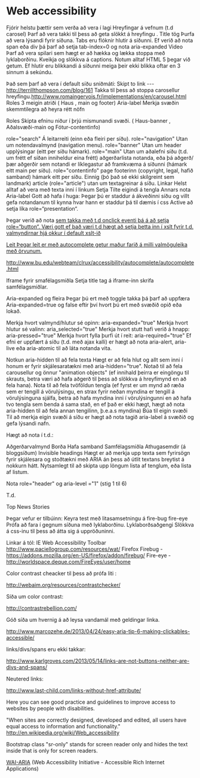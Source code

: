 
# Web accessibility

Fjórir helstu þættir sem verða að vera í lagi
Hreyfingar á vefnum (t.d carosel)
Þarf að vera takki til þess að geta slökkt á hreyfingu .
Title tög
Þurfa að vera lýsandi fyrir síðuna.
Tabs eru flóknir hlutir á síðunni.
Ef verið að nota span eða div þá þarf að setja tab-index=0 og nota aria-expanded
Video
Þarf að vera spilari sem hægt er að hækka og lækka stoppa með lyklaborðinu. Kveikja og slökkva á captions. Notum alltaf HTML 5 þegar við getum.
Ef hlutir eru blikkandi á síðunni meiga þeir ekki blikka oftar en 3 sinnum á sekúndu.
 

Það sem þarf að vera í default síðu sniðmáti:
Skipt to link  ---   http://terrillthompson.com/blog/161
Takka til þess að stoppa carosellur hreyfingu.http://www.romaingervois.fr/implementations/en/carousel.html
Roles  3 meigin atriði  ( Haus , main og footer)
Aria-label  Merkja svæðin skemmtilegra að heyra rétt nöfn
 

Roles
Skipta efninu niður í þrjú mismunandi svæði. ( Haus-banner , Aðalsvæði-main og Fótur-contentinfo)

role="search"
Á leitarreiti (einn eða fleiri per síðu).
role="navigation"
Utan um notendavalmynd (navigation menu).
role="banner"
Utan um header upplýsingar (eitt per síðu hámark).
role="main"
Utan um aðalefni síðu (t.d. um frétt ef síðan inniheldur eina frétt) aðgerðarlista notanda, eða þá aðgerð/þær aðgerðir sem notandi er líklegastur að framkvæma á síðunni (hámark eitt main per síðu).
role="contentinfo"
page footerinn (copyright, legal, hafið samband) hámark eitt per síðu.
Einnig (þó það sé ekki skilgreint sem landmark) article (role="article") utan um textagreinar á síðu.
Linkar
Helst alltaf að vera með texta inni í linkum
Setja Tilte eigindi á tengla
Annars nota Aria-label
Gott að hafa í huga:
Þegar þú er staddur á ákveðinni síðu og villt gefa notandanum til kynna hvar hann er staddur þá til dæmis í css Active að setja líka role=“presentation“.

Þegar verið að nota <a href> sem takka með t.d onclick eventi þá á að setja role=“button“. Væri gott ef það væri t.d hægt að setja þetta inn í xslt fyrir t.d. valmyndirnar hjá okkur í default xslt-ið

Leit
Þegar leit er með autocomplete getur maður farið á milli valmöguleika með örvunum.

http://www.bu.edu/webteam/clrux/accessibility/autocomplete/autocomplete.html

Iframe fyrir smafélagsmiðla
Setja title tag á iframe-inn skrifa samfélagsmiðlar.

Aria-expanded og fleira
Þegar þú ert með toggle takka þá þarf að uppfæra Aria-expanded=true og false eftir því hvort þú ert með svæðið opið eða lokað.

Merkja hvort valmynd/hlutur sé opinn: aria-expanded="true"
Merkja hvort hlutur sé valinn: aria_selected="true"
Merkja hvort stutt hafi verið á hnapp: aria-pressed="true"
Merkja hvort fylla þurfi út í reit: aria-required="true"
Ef efni er uppfært á síðu (t.d. með ajax kalli) er hægt að nota aria-alert, aria-live eða aria-atomic til að láta notanda vita.

 

Notkun aria-hidden til að fela texta
Hægt er að fela hlut og allt sem inni í honum er fyrir skjálesaratækni með aria-hidden="true".
Notað til að fela carousellur og önnur "animation objects" (ef innihald þeirra er eingöngu til skrauts, betra væri að hafa aðgerð til þess að slökkva á hreyfimynd en að fela hana).
Nota til að fela tvöföldun tengla (ef fyrst er um mynd að ræða sem er tengill á vörulýsingu, en strax fyrir neðan myndina er tengill á vörulýsinguna sjálfa, betra að hafa myndina inni í vörulýsingunni en að hafa tvo tengla sem benda á sama stað, en ef það er ekki hægt, hægt að nota aria-hidden til að fela annan tengilinn, þ.e.a.s myndina)
Búa til eigin svæði
Til að merkja eigin svæði á síðu er hægt að nota tagið aria-label á svæðið og gefa lýsandi nafn.

<div role="region" aria-label="Nafn á svæði">

Hægt að nota í t.d.:

Aðgerðarvalmynd
Borða
Hafa samband
Samfélagsmiðla
Athugasemdir (á bloggsíðum)
Invisible headings
Hægt er að merkja upp texta sem fyrirsögn fyrir skjálesara og stoðtækni með ARIA án þess að útlit textans breytist á nokkurn hátt.
Nytsamlegt til að skipta upp löngum lista af tenglum, eða lista af listum.

Nota role="header" og aria-level ="1" (stig 1 til 6)

T.d. <div role="header" id="hdr1" aria-level="1">Top News Stories</div>

Þegar vefur er tilbúinn:
Keyra test með litasamsetningu á fire-bug fire-eye
Prófa að fara í gegnum síðuna með lyklaborðinu. Lyklaborðsaðgengi
Slökkva á css-inu til þess að átta sig á uppröðuninni.
 

Linkar á tól:
IE
Web Accessibility Toolbar http://www.paciellogroup.com/resources/wat/
Firefox
Firebug - https://addons.mozilla.org/en-US/firefox/addon/firebug/
Fire-eye - http://worldspace.deque.com/FireEyes/user/home
 

Color contrast cheacker til þess að prófa liti :

http://webaim.org/resources/contrastchecker/

Síða um color contrast:

http://contrastrebellion.com/

Góð síða um hvernig á að leysa vandamál með geldingar linka.

http://www.marcozehe.de/2013/04/24/easy-aria-tip-6-making-clickables-accessible/

links/divs/spans eru ekki takkar:

http://www.karlgroves.com/2013/05/14/links-are-not-buttons-neither-are-divs-and-spans/

Neutered links:

http://www.last-child.com/links-without-href-attribute/


Here you can see good practice and guidelines to improve access to websites by people with disabilities.

"When sites are correctly designed, developed and edited, all users have equal access to information and functionality."
http://en.wikipedia.org/wiki/Web_accessibility

Bootstrap class "sr-only" stands for screen reader only and hides the text inside that is only for screen readers.

[WAI-ARIA](http://en.wikipedia.org/wiki/WAI-ARIA) (Web Accessibility Initiative - Accessible Rich Internet Applications)


